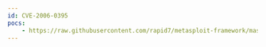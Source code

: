 ```yaml
---
id: CVE-2006-0395
pocs:
    - https://raw.githubusercontent.com/rapid7/metasploit-framework/master/modules/exploits/osx/email/mailapp_image_exec.rb
---
```

